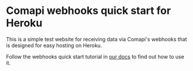 # Comapi webhooks quick start for Heroku
This is a simple test website for receiving data via Comapi's webhooks that is designed for easy hosting on Heroku.

Follow the webhooks quick start tutorial in [our docs](http://docs.comapi.com/docs/receiving-data-using-webhooks) to find out how to use it.
